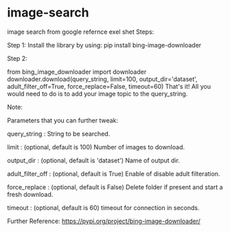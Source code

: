 # image-search
image search from google refernce exel shet
Steps:

Step 1: Install the library by using: pip install bing-image-downloader

Step 2:

from bing_image_downloader import downloader
downloader.download(query_string, limit=100,  output_dir='dataset', 
adult_filter_off=True, force_replace=False, timeout=60)
That's it! All you would need to do is to add your image topic to the query_string.

Note:

Parameters that you can further tweak:

query_string : String to be searched.

limit : (optional, default is 100) Number of images to download.

output_dir : (optional, default is 'dataset') Name of output dir.

adult_filter_off : (optional, default is True) Enable of disable adult filteration.

force_replace : (optional, default is False) Delete folder if present and start a fresh download.

timeout : (optional, default is 60) timeout for connection in seconds.

Further Reference: https://pypi.org/project/bing-image-downloader/

